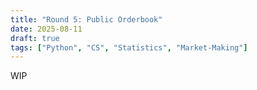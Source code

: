 ```yaml
---
title: "Round 5: Public Orderbook"
date: 2025-08-11
draft: true
tags: ["Python", "CS", "Statistics", "Market-Making"]
---
```


WIP
